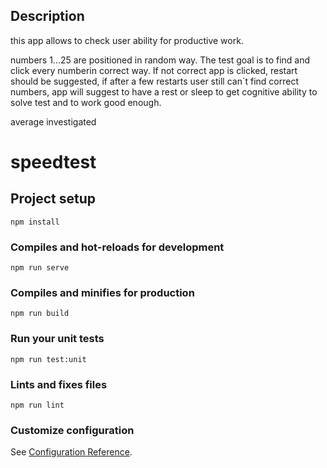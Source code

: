 ## Description

this app allows to check user ability for productive work.

numbers 1...25 are positioned in random way. The test goal is to find and click every numberin correct way. If not correct app is clicked, restart should be suggested, if after a few restarts user still can`t find correct numbers, app will suggest to have a rest or sleep to get cognitive ability to solve test and to work good enough.    

average investigated 

# speedtest

## Project setup
```
npm install
```

### Compiles and hot-reloads for development
```
npm run serve
```

### Compiles and minifies for production
```
npm run build
```

### Run your unit tests
```
npm run test:unit
```

### Lints and fixes files
```
npm run lint
```

### Customize configuration
See [Configuration Reference](https://cli.vuejs.org/config/).
